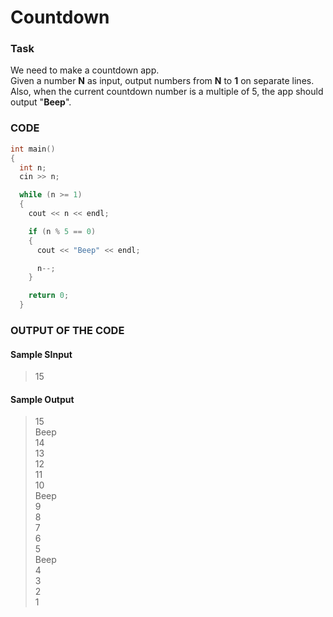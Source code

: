 # Countdown

### Task

We need to make a countdown app.  
Given a number **N** as input, output numbers from **N** to **1** on separate lines.  
Also, when the current countdown number is a multiple of 5, the app should output "**Beep**".

### CODE

```cpp
int main()
{
  int n;
  cin >> n;

  while (n >= 1)
  {
    cout << n << endl;

    if (n % 5 == 0)
    {
      cout << "Beep" << endl;

      n--;
    }

    return 0;
  }
```

### OUTPUT OF THE CODE

#### Sample SInput

> 15

#### Sample Output

> 15  
> Beep  
> 14  
> 13  
> 12  
> 11  
> 10  
> Beep  
> 9  
> 8  
> 7  
> 6  
> 5  
> Beep  
> 4  
> 3  
> 2  
> 1
